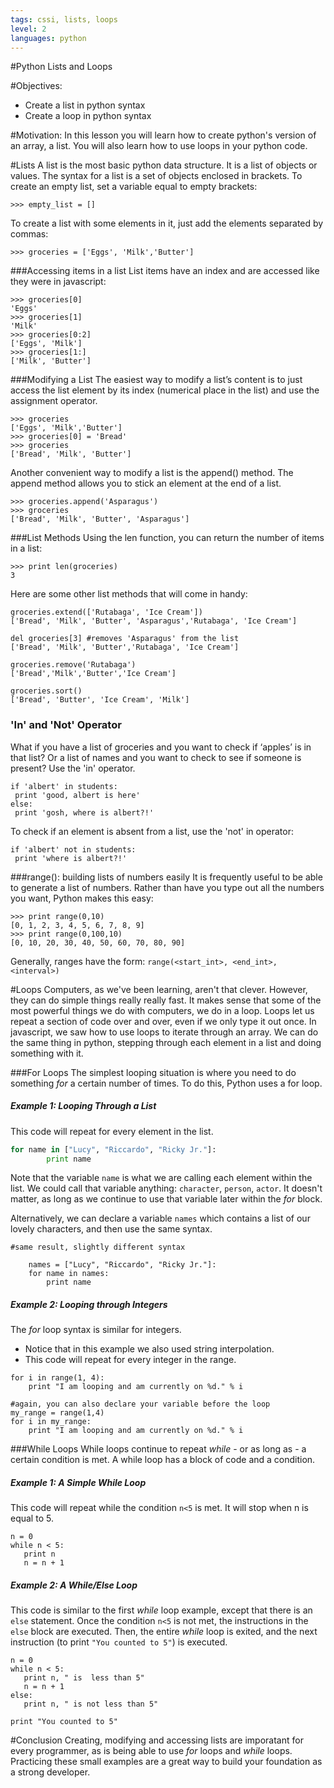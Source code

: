 ```yaml
---
tags: cssi, lists, loops
level: 2
languages: python
---
```

#Python Lists and Loops

#Objectives:
+ Create a list in python syntax
+ Create a loop in python syntax

#Motivation:
In this lesson you will learn how to create python's version of an array, a list. You will also learn how to use loops in your python code.

#Lists
A list is the most basic python data structure. It is a list of objects or values. The syntax for a list is a set of objects enclosed in brackets. To create an empty list, set a variable equal to empty brackets:
```
>>> empty_list = []
```
To create a list with some elements in it, just add the elements separated by commas:
```
>>> groceries = ['Eggs', 'Milk','Butter']
```
###Accessing items in a list
List items have an index and are accessed like they were in javascript:

```
>>> groceries[0]
'Eggs'
>>> groceries[1]
'Milk'
>>> groceries[0:2]
['Eggs', 'Milk']
>>> groceries[1:]
['Milk', 'Butter']
```

###Modifying a List
The easiest way to modify a list’s content is to just access the list element by its index (numerical place in the list) and use the assignment operator.
```
>>> groceries
['Eggs', 'Milk','Butter']
>>> groceries[0] = 'Bread'
>>> groceries
['Bread', 'Milk', 'Butter']
```
Another convenient way to modify a list is the append() method. The append method allows you to stick an element at the end of a list.
```
>>> groceries.append('Asparagus')
>>> groceries
['Bread', 'Milk', 'Butter', 'Asparagus']
```

###List Methods
Using the len function, you can return the number of items in a list:
```
>>> print len(groceries)
3
```
Here are some other list methods that will come in handy:
```
groceries.extend(['Rutabaga', 'Ice Cream'])
['Bread', 'Milk', 'Butter', 'Asparagus','Rutabaga', 'Ice Cream']

del groceries[3] #removes 'Asparagus' from the list
['Bread', 'Milk', 'Butter','Rutabaga', 'Ice Cream']

groceries.remove('Rutabaga')
['Bread','Milk','Butter','Ice Cream']

groceries.sort()
['Bread', 'Butter', 'Ice Cream', 'Milk']
```

### 'In' and 'Not' Operator
What if you have a list of groceries and you want to check if ‘apples’ is in that list? Or a list of names and you want to check to see if someone is present? Use the 'in' operator.
```
if 'albert' in students:
 print 'good, albert is here'
else:
 print 'gosh, where is albert?!'
```
To check if an element is absent from a list, use the 'not' in operator:
```
if 'albert' not in students:
 print 'where is albert?!'
```

###range(): building lists of numbers easily
It is frequently useful to be able to generate a list of numbers. Rather than have you type out all the numbers you want, Python makes this easy:
```
>>> print range(0,10)
[0, 1, 2, 3, 4, 5, 6, 7, 8, 9]
>>> print range(0,100,10)
[0, 10, 20, 30, 40, 50, 60, 70, 80, 90]
```
Generally, ranges have the form:
`range(<start_int>, <end_int>, <interval>)`

#Loops
Computers, as we've been learning, aren't that clever. However, they can do simple things really really fast. It makes sense that some of the most powerful things we do with computers, we do in a loop. Loops let us repeat a section of code over and over, even if we only type it out once. In javascript, we saw how to use loops to iterate through an array. We can do the same thing in python, stepping through each element in a list and doing something with it.



###For Loops
The simplest looping situation is where you need to do something _for_ a certain number of times. To do this, Python uses a for loop.

##### Example 1: Looping Through a List


This code will repeat for every element in the list.

```python
for name in ["Lucy", "Riccardo", "Ricky Jr."]:
	    print name
```
Note that the variable `name` is what we are calling each element within the list. We could call that variable anything: `character`, `person`, `actor`. It doesn't matter, as long as we continue to use that variable later within the _for_ block.

Alternatively, we can declare a variable `names` which contains a list of our lovely characters, and then use the same syntax.
```
#same result, slightly different syntax

	names = ["Lucy", "Riccardo", "Ricky Jr."]:
	for name in names:
	    print name
```
##### Example 2: Looping through Integers

The _for_ loop syntax is similar for integers. 
* Notice that in this example we also used string interpolation. 
* This code will repeat for every integer in the range.
```
for i in range(1, 4):
    print "I am looping and am currently on %d." % i

#again, you can also declare your variable before the loop
my_range = range(1,4)    
for i in my_range:
    print "I am looping and am currently on %d." % i    
```
###While Loops
While loops continue to repeat _while_ - or as long as - a certain condition is met. A while loop has a block of code and a condition.
##### Example 1: A Simple While Loop
This code will repeat while the condition `n<5` is met. It will stop when n is equal to 5.

```
n = 0		
while n < 5:	
   print n
   n = n + 1	
```
##### Example 2: A While/Else Loop
This code is similar to the first _while_ loop example, except that there is an `else` statement. Once the condition `n<5` is not met, the instructions in the `else` block are executed. Then, the entire _while_ loop is exited, and the next instruction (to print `"You counted to 5"`) is executed.
```
n = 0
while n < 5:
   print n, " is  less than 5"
   n = n + 1
else:
   print n, " is not less than 5"
   
print "You counted to 5"
```   

#Conclusion
Creating, modifying and accessing lists are imporatant for every programmer, as is being able to use _for_ loops and _while_ loops. Practicing these small examples are a great way to build your foundation as a strong developer.
